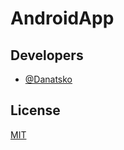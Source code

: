 # AndroidApp

## Developers

- [@Danatsko](https://github.com/Danatsko)

## License

[MIT](https://github.com/Danatsko/AndroidApp/blob/main/LICENSE)